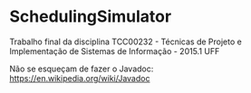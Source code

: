 # SchedulingSimulator
Trabalho final da disciplina TCC00232 - Técnicas de Projeto e Implementação de Sistemas de Informação - 2015.1 UFF

Não se esqueçam de fazer o Javadoc: https://en.wikipedia.org/wiki/Javadoc
